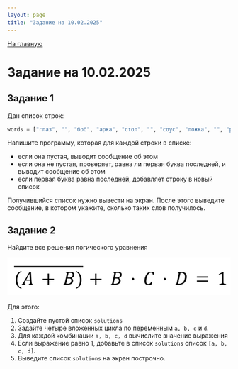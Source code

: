 ```yaml
---
layout: page
title: "Задание на 10.02.2025"
---
```

[На главную](https://pkholyavin.github.io)

<!-- * TOC
{:toc} -->

# Задание на 10.02.2025

## Задание 1

Дан список строк:

```python
words = ["глаз", "", "боб", "арка", "стол", "", "соус", "ложка", "", "ротор"]
```

Напишите программу, которая для каждой строки в списке:
* если она пустая, выводит сообщение об этом
* если она не пустая, проверяет, равна ли первая буква последней, и выводит сообщение об этом
* если первая буква равна последней, добавляет строку в новый список

Получившийся список нужно вывести на экран. После этого выведите сообщение, в котором укажите, сколько таких слов получилось.

## Задание 2

Найдите все решения логического уравнения

![](images/eq04022025.png)

Для этого:
1. Создайте пустой список `solutions`
2. Задайте четыре вложенных цикла по переменным `a, b, c` и `d`.
3. Для каждой комбинации `a, b, c, d` вычислите значение выражения
4. Если выражение равно 1, добавьте в список `solutions` список `[a, b, c, d]`.
5. Выведите список `solutions` на экран построчно.
